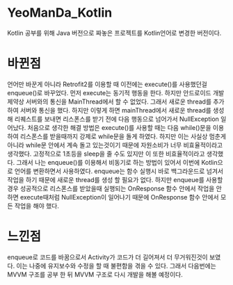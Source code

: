 # YeoManDa_Kotlin
Kotlin 공부를 위해 Java 버전으로 짜놓은 프로젝트를 Kotlin언어로 변경한 버전이다.
# 바뀐점
언어만 바꾼게 아니라 Retrofit2를 이용할 때 이전에는 execute()를 사용했던걸 enqueue()로 바꾸었다.
먼저 execute는 동기적 행동을 한다. 하지만 안드로이드 개발 제약상 서버와의 통신을 MainThread에서 할 수 없었다. 그래서 새로운 thread를 추가하여 서버와 통신을 했다.
하지만 이렇게 하면 mainThread에서 새로운 thread를 생성해 리퀘스트를 보내면 리스폰스를 받기 전에 다음 행동으로 넘어가서 NullException 일어났다.
처음으로 생각한 해결 방법은 execute()를 사용할 때는 다음 while()문을 이용하여 리스폰스를 받을때까지 강제로 while문을 돌게 하였다.
하지만 이는 사실상 멈춘게 아니라 while문 안에서 계속 돌고 있는것이기 때문에 자원소비가 너무 비효율적이라고 생각했다. 고정적으로 1초등을 sleep을 줄 수도 있지만 이 또한 비효율적이라고 생각했다.
그래서 나는 enqueue()를 이용해서 비동기로 하는 방법이 있어서 이번에 Kotlin으로 언어를 변환하면서 사용하였다.
enqueue는 함수 실행시 바로 백그라운드로 넘겨서 작업을 하기 때문에 새로운 thread를 생성 할 필요가 없다.
하지만 enqueue를 사용할 경우 성공적으로 리스폰스를 받았을때 실행되는 OnResponse 함수 안에서 작업을 안하면 execute때처럼 NullException이 일어나기 때문에 OnResponse 함수 안에서 모든 작업을 해야 했다.

# 느낀점
enqueue로 코드를 바꿈으로서 Activity가 코드가 더 길어져서 더 무거워진것이 보였다. 이는 나중에 유지보수와 수정을 할 때 불편함을 겪을 수 있다.
그래서 다음번에는 MVVM 구조를 공부 한 뒤 MVVM 구조로 다시 개발을 해볼 예정이다.
